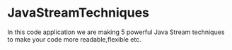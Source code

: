 # JavaStreamTechniques
 In this code application we are making 5 powerful Java Stream techniques to make your code more readable,flexible etc.
